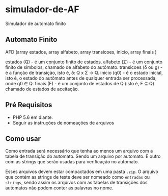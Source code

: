 # simulador-de-AF
Simulador de automato finito

## Automato Finito
AFD (array estados, array alfabeto, array transicoes, inicio, array finais )

estados (Q) - é um conjunto finito de estados.
alfabeto (Σ) - é um conjunto finito de símbolos, chamado de alfabeto do autômato.
transicoes (δ ou g) - é a função de transição, isto é, δ: Q x Σ → Q.
inicio (q0) - é o estado inicial, isto é, o estado do autômato antes de qualquer entrada ser processada, onde q0 ∈ Q.
finais (F) - é um conjunto de estados de Q (isto é, F ⊆ Q) chamado de estados de aceitação.

## Pré Requisitos
- PHP 5.6 em diante.
- Seguir as instruções de nomeações de arquivos

## Como usar
Como entrada será necessário que tenha ao menos um arquivo com a tabela de transição do automato.
Sendo um arquivo por automato. E outro com as strings que serão usadas para verificação no automato.

Esses arquivos devem estar compactados em uma pasta `.zip`. O arquivo que contém as strings de teste deve ser nomeado como `entradas` ou `strings`, sendo assim os arquivos com as tabelas de transições dos automatos não podem conter as palavras no nome.
